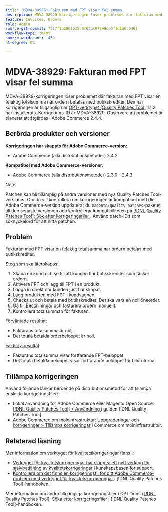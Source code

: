 ```yaml
---
title: 'MDVA-38929: Fakturan med FPT visar fel summa'
description: MDVA-38929-korrigeringen löser problemet där fakturan med FPT visar en felaktig totalsumma när ordern betalas med butikskrediter. Den här korrigeringen är tillgänglig när [QPT-verktyget (Quality Patches Tool)](https://experienceleague.adobe.com/sv/docs/commerce-knowledge-base/kb/announcements/commerce-announcements/magento-quality-patches-released-new-tool-to-self-serve-quality-patches) 1.1.2 är installerat. Korrigerings-ID är MDVA-38929. Observera att problemet är planerat att åtgärdas i Adobe Commerce 2.4.4.
feature: Invoices, Orders
role: Admin
source-git-commit: 7f17f1b286f635b8f65ac877e9de5f1d1a6a6461
workflow-type: tm+mt
source-wordcount: '459'
ht-degree: 0%

---
```


# MDVA-38929: Fakturan med FPT visar fel summa

MDVA-38929-korrigeringen löser problemet där fakturan med FPT visar en felaktig totalsumma när ordern betalas med butikskrediter. Den här korrigeringen är tillgänglig när [QPT-verktyget (Quality Patches Tool)](https://experienceleague.adobe.com/sv/docs/commerce-knowledge-base/kb/announcements/commerce-announcements/magento-quality-patches-released-new-tool-to-self-serve-quality-patches) 1.1.2 har installerats. Korrigerings-ID är MDVA-38929. Observera att problemet är planerat att åtgärdas i Adobe Commerce 2.4.4.

## Berörda produkter och versioner

**Korrigeringen har skapats för Adobe Commerce-version:**

* Adobe Commerce (alla distributionsmetoder) 2.4.2

**Kompatibel med Adobe Commerce-versioner:**

* Adobe Commerce (alla distributionsmetoder) 2.3.0 - 2.4.3

>[!NOTE]
>
>Patchen kan bli tillämplig på andra versioner med nya Quality Patches Tool-versioner. Om du vill kontrollera om korrigeringen är kompatibel med din Adobe Commerce-version uppdaterar du `magento/quality-patches`-paketet till den senaste versionen och kontrollerar kompatibiliteten på [[!DNL Quality Patches Tool]: Sök efter korrigeringsfiler ](https://experienceleague.adobe.com/sv/docs/commerce-knowledge-base/kb/announcements/commerce-announcements/magento-quality-patches-released-new-tool-to-self-serve-quality-patches). Använd patch-ID:t som söknyckelord för att hitta patchen.

## Problem

Fakturan med FPT visar en felaktig totalsumma när ordern betalas med butikskrediter.

<u>Steg som ska återskapas</u>:

1. Skapa en kund och se till att kunden har butikskrediter som täcker ordern.
1. Aktivera FPT och lägg till FPT i en produkt.
1. Logga in direkt när kunden just har skapat.
1. Lägg produkten med FPT i kundvagnen.
1. Checka ut och betala med butikskrediter. Det ska vara en nolllöneorder.
1. Gå till Beställningar och fakturera ordern manuellt.
1. Kontrollera totalsumman för fakturan.

<u>Förväntade resultat</u>:

* Fakturans totalsumma är noll.
* Det totala betalda orderbeloppet är noll.

<u>Faktiska resultat</u>:

* Fakturans totalsumma visar fortfarande FPT-beloppet.
* Det totala betalda beloppet visar fortfarande beloppet för bildrutorna.

## Tillämpa korrigeringen

Använd följande länkar beroende på distributionsmetod för att tillämpa enskilda korrigeringsfiler:

* Lokal användning för Adobe Commerce eller Magento Open Source: [[!DNL Quality Patches Tool] > Användning ](/help/tools/quality-patches-tool/usage.md) i guiden [!DNL Quality Patches Tool].
* Adobe Commerce om molninfrastruktur: [Uppgraderingar och korrigeringar > Tillämpa korrigeringar](https://experienceleague.adobe.com/docs/commerce-cloud-service/user-guide/develop/upgrade/apply-patches.html?lang=sv-SE) i Commerce om molninfrastruktur.

## Relaterad läsning

Mer information om verktyget för kvalitetskorrigeringar finns i:

* [Verktyget för kvalitetskorrigeringar har släppts: ett nytt verktyg för självbetjäning av kvalitetskorrigeringar](https://experienceleague.adobe.com/sv/docs/commerce-knowledge-base/kb/announcements/commerce-announcements/magento-quality-patches-released-new-tool-to-self-serve-quality-patches) i kunskapsbasen för support.
* [Kontrollera om det finns en korrigeringsfil för ditt Adobe Commerce-problem med verktyget för kvalitetskorrigeringar ](/help/tools/quality-patches-tool/patches-available-in-qpt/check-patch-for-magento-issue-with-magento-quality-patches.md) i [!DNL Quality Patches Tool]-handboken.

Mer information om andra tillgängliga korrigeringsfiler i QPT finns i [[!DNL Quality Patches Tool]: Söka efter korrigeringsfiler ](https://experienceleague.adobe.com/tools/commerce-quality-patches/index.html?lang=sv-SE) i [!DNL Quality Patches Tool]-handboken.
